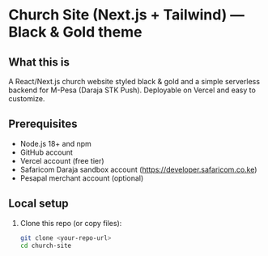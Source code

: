 # Church Site (Next.js + Tailwind) — Black & Gold theme

## What this is
A React/Next.js church website styled black & gold and a simple serverless backend for M-Pesa (Daraja STK Push). Deployable on Vercel and easy to customize.

## Prerequisites
- Node.js 18+ and npm
- GitHub account
- Vercel account (free tier)
- Safaricom Daraja sandbox account (https://developer.safaricom.co.ke)
- Pesapal merchant account (optional)

## Local setup
1. Clone this repo (or copy files):
   ```bash
   git clone <your-repo-url>
   cd church-site
